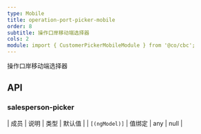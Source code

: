 ```yaml
---
type: Mobile
title: operation-port-picker-mobile
order: 8
subtitle: 操作口岸移动端选择器
cols: 2
module: import { CustomerPickerMobileModule } from '@co/cbc';
---
```


操作口岸移动端选择器

## API

### salesperson-picker

| 成员 | 说明 | 类型 | 默认值 |
| `[(ngModel)]` | 值绑定 | any | null |